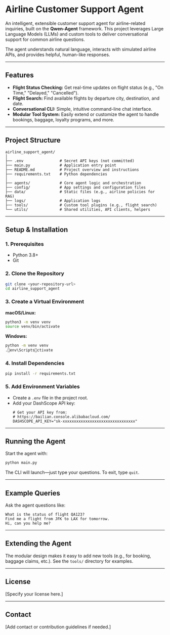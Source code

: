 # Airline Customer Support Agent

An intelligent, extensible customer support agent for airline-related inquiries, built on the **Qwen-Agent** framework. This project leverages Large Language Models (LLMs) and custom tools to deliver conversational support for common airline questions.

The agent understands natural language, interacts with simulated airline APIs, and provides helpful, human-like responses.

---

## Features

- **Flight Status Checking:** Get real-time updates on flight status (e.g., "On Time," "Delayed," "Cancelled").
- **Flight Search:** Find available flights by departure city, destination, and date.
- **Conversational CLI:** Simple, intuitive command-line chat interface.
- **Modular Tool System:** Easily extend or customize the agent to handle bookings, baggage, loyalty programs, and more.

---

## Project Structure

```
airline_support_agent/
│
├── .env                # Secret API keys (not committed)
├── main.py             # Application entry point
├── README.md           # Project overview and instructions
├── requirements.txt    # Python dependencies
│
├── agents/             # Core agent logic and orchestration
├── config/             # App settings and configuration files
├── data/               # Static files (e.g., airline policies for RAG)
├── logs/               # Application logs
├── tools/              # Custom tool plugins (e.g., flight search)
└── utils/              # Shared utilities, API clients, helpers
```

---

## Setup & Installation

### 1. Prerequisites

- Python 3.8+
- Git

### 2. Clone the Repository

```bash
git clone <your-repository-url>
cd airline_support_agent
```

### 3. Create a Virtual Environment

**macOS/Linux:**
```bash
python3 -m venv venv
source venv/bin/activate
```
**Windows:**
```bash
python -m venv venv
.env\Scriptsctivate
```

### 4. Install Dependencies

```bash
pip install -r requirements.txt
```

### 5. Add Environment Variables

- Create a `.env` file in the project root.
- Add your DashScope API key:
    ```env
    # Get your API key from:
    # https://bailian.console.alibabacloud.com/
    DASHSCOPE_API_KEY="sk-xxxxxxxxxxxxxxxxxxxxxxxxxxxxxxxx"
    ```

---

## Running the Agent

Start the agent with:

```bash
python main.py
```

The CLI will launch—just type your questions. To exit, type `quit`.

---

## Example Queries

Ask the agent questions like:

```
What is the status of flight QA123?
Find me a flight from JFK to LAX for tomorrow.
Hi, can you help me?
```

---

## Extending the Agent

The modular design makes it easy to add new tools (e.g., for booking, baggage claims, etc.). See the `tools/` directory for examples.

---

## License

[Specify your license here.]

---

## Contact

[Add contact or contribution guidelines if needed.]